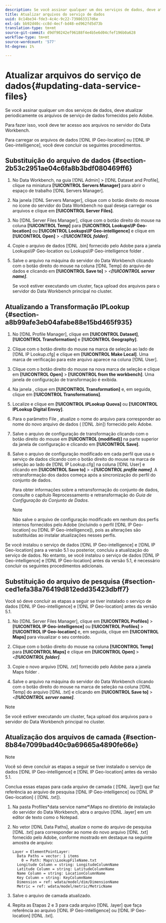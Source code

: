 ```yaml
---
description: Se você assinar qualquer um dos serviços de dados, deve atualizar periodicamente os arquivos de serviço de dados fornecidos pelo Adobe.
title: Atualizar arquivos do serviço de dados
uuid: 8c14be34-fde3-4c4c-9c22-739863317d6e
exl-id: bb92d40c-cc8d-4ecf-bd48-ed962fd5d73b
translation-type: tm+mt
source-git-commit: d9df90242ef96188f4e4b5e6d04cfef196b0a628
workflow-type: tm+mt
source-wordcount: '577'
ht-degree: 1%

---
```


# Atualizar arquivos do serviço de dados{#updating-data-service-files}

Se você assinar qualquer um dos serviços de dados, deve atualizar periodicamente os arquivos de serviço de dados fornecidos pelo Adobe.

Para fazer isso, você deve ter acesso aos arquivos no servidor do Data Workbench.

Para carregar os arquivos de dados [!DNL IP Geo-location] ou [!DNL IP Geo-intelligence], você deve concluir os seguintes procedimentos.

## Substituição do arquivo de dados {#section-2b53c2951ae04c6fa8b3bdf080469ff6}

1. No Data Workbench, na guia [!DNL Admin] > [!DNL Dataset and Profile], clique na miniatura **[!UICONTROL Servers Manager]** para abrir o espaço de trabalho [!DNL Servers Manager].

1. Na janela [!DNL Servers Manager], clique com o botão direito do mouse no ícone do servidor do Data Workbench no qual deseja carregar os arquivos e clique em **[!UICONTROL Server Files]**.

1. No [!DNL Server Files Manager], clique com o botão direito do mouse na coluna **[!UICONTROL Temp]** para **[!UICONTROL Lookups\IP Geo-location]** ou **[!UICONTROL Lookups\IP Geo-intelligence]** e clique em **[!UICONTROL Open]** > *&lt;**[!UICONTROL folder]***.

1. Copie o arquivo de dados [!DNL .bin] fornecido pelo Adobe para a janela Lookups\IP Geo-location ou Lookups\IP Geo-intelligence folder .
1. Salve o arquivo na máquina do servidor do Data Workbench clicando com o botão direito do mouse na coluna [!DNL Temp] do arquivo de dados e clicando em **[!UICONTROL Save to]** > *&lt;**[!UICONTROL server name]***.

   Se você estiver executando um cluster, faça upload dos arquivos para o servidor do Data Workbench principal no cluster.

## Atualizando a Transformação IPLookup {#section-a8b99afe3eb04afabe88e15bd465f935}

1. No [!DNL Profile Manager], clique em **[!UICONTROL Dataset]**, **[!UICONTROL Transformation]** e **[!UICONTROL Geography]**.

1. Clique com o botão direito do mouse na marca de seleção ao lado de [!DNL IP Lookup.cfg] e clique em **[!UICONTROL Make Local]**. Uma marca de verificação para este arquivo aparece na coluna [!DNL User].

1. Clique com o botão direito do mouse na nova marca de seleção e clique em **[!UICONTROL Open]** > **[!UICONTROL from the workbench]**. Uma janela de configuração de transformação é exibida.

1. Na janela , clique em **[!UICONTROL Transformation]** e, em seguida, clique em **[!UICONTROL Transformations]**.

1. Localize e clique em **[!UICONTROL IPLookup Quova]** ou **[!UICONTROL IPLookup Digital Envoy]**.

1. Para o parâmetro File , atualize o nome do arquivo para corresponder ao nome do novo arquivo de dados ( [!DNL .bin]) fornecido pelo Adobe.
1. Salve o arquivo de configuração de transformação clicando com o botão direito do mouse em **[!UICONTROL (modified)]** na parte superior da janela de configuração e clicando em **[!UICONTROL Save]**.

1. Salve o arquivo de configuração modificado em cada perfil que usa o serviço de dados clicando com o botão direito do mouse na marca de seleção ao lado de [!DNL IP Lookup.cfg] na coluna [!DNL User] e clicando em **[!UICONTROL Save to]** > *&lt;**[!UICONTROL profile name]***. A retransformação dos dados começa após a sincronização do perfil do conjunto de dados.

   Para obter informações sobre a retransformação do conjunto de dados, consulte o capítulo Reprocessamento e retransformação do *Guia de Configuração do Conjunto de Dados*.

   >[!NOTE]
   >
   >Não salve o arquivo de configuração modificado em nenhum dos perfis internos fornecidos pelo Adobe (incluindo o perfil [!DNL IP Geo-location] ou [!DNL IP Geo-intelligence]), pois as alterações são substituídas ao instalar atualizações nesses perfis.

Se você instalou o serviço de dados [!DNL IP Geo-intelligence] e [!DNL IP Geo-location] para a versão 5.1 ou posterior, concluiu a atualização do serviço de dados. No entanto, se você instalou o serviço de dados [!DNL IP Geo-intelligence] e [!DNL IP Geo-location] antes da versão 5.1, é necessário concluir os seguintes procedimentos adicionais.

## Substituição do arquivo de pesquisa {#section-ced1efa38a76419d812edd35423dbff7}

Você só deve concluir as etapas a seguir se tiver instalado o serviço de dados [!DNL IP Geo-intelligence] e [!DNL IP Geo-location] antes da versão 5.1.

1. No [!DNL Server Files Manager], clique em **[!UICONTROL Profiles]** > **[!UICONTROL IP Geo-intelligence]** ou **[!UICONTROL Profiles]** > **[!UICONTROL IP Geo-location]** e, em seguida, clique em **[!UICONTROL Maps]** para visualizar o seu conteúdo.

1. Clique com o botão direito do mouse na coluna **[!UICONTROL Temp]** para **[!UICONTROL Maps]** e clique em **[!UICONTROL Open]** > *&lt;**[!UICONTROL folder]***.

1. Copie o novo arquivo [!DNL .txt] fornecido pelo Adobe para a janela Maps folder .
1. Salve o arquivo na máquina do servidor do Data Workbench clicando com o botão direito do mouse na marca de seleção na coluna [!DNL Temp] do arquivo [!DNL .txt] e clicando em **[!UICONTROL Save to]** > *&lt;**[!UICONTROL server name]***.

>[!NOTE]
>
>Se você estiver executando um cluster, faça upload dos arquivos para o servidor do Data Workbench principal no cluster.

## Atualização dos arquivos de camada {#section-8b84e7099bad40c9a69665a4890fe66e}

>[!NOTE]
>
>Você só deve concluir as etapas a seguir se tiver instalado o serviço de dados [!DNL IP Geo-intelligence] e [!DNL IP Geo-location] antes da versão 5.1.

Conclua essas etapas para cada arquivo de camada ( [!DNL .layer]) que faz referência ao arquivo de pesquisa [!DNL IP Geo-intelligence] ou [!DNL IP Geo-location] ( [!DNL .txt]).

1. Na pasta Profiles\*data service name*\Maps no diretório de instalação do servidor do Data Workbench, abra o arquivo [!DNL .layer] em um editor de texto como o Notepad.

1. No vetor [!DNL Data Paths], atualize o nome do arquivo de pesquisa [!DNL .txt] para corresponder ao nome do novo arquivo [!DNL .txt] fornecido pelo Adobe, conforme mostrado em destaque na seguinte amostra de arquivo:

   ```
   Layer = ElementPointLayer:
     Data Paths = vector: 1 items
       0 = Path: Maps\\LookupFileName.txt
     Longitude Column = string: LongitudeColumnName
     Latitude Column = string: LatitudeColumnName
     Name Column = string: LocationColumnName
     Key Column = string: KeyColumnName
     Dimension = ref: wdata/model/dim/DimensionName
     Metric = ref: wdata/model/metric/MetricName
   ```

1. Salve o arquivo de camada atualizado.
1. Repita as Etapas 2 e 3 para cada arquivo [!DNL .layer] que faça referência ao arquivo [!DNL IP Geo-intelligence] ou [!DNL IP Geo-location] [!DNL .txt].
